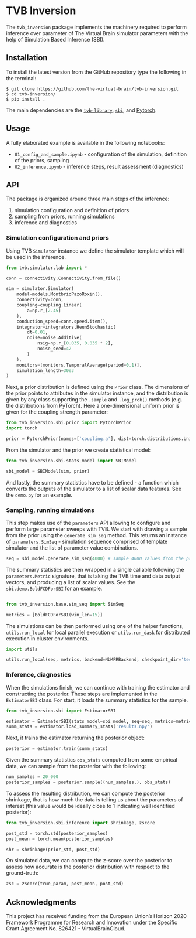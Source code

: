 # TVB Inversion

The `tvb_inversion` package implements the machinery required to perform inference over parameter of The Virtual Brain simulator parameters with the help of Simulation Based Inference (SBI).

## Installation

To install the latest version from the GitHub repository type the following in the terminal:

```shell
$ git clone https://github.com/the-virtual-brain/tvb-inversion.git
$ cd tvb-inversion/
$ pip install .
```

The main dependencies are the [`tvb-library`](https://thevirtualbrain.org/tvb/zwei), [`sbi`](https://github.com/mackelab/sbi), and [Pytorch](https://pytorch.org/).

## Usage

A fully elaborated example is available in the following notebooks:

* `01_config_and_sample.ipynb` -  configuration of the simulation, definition of the priors, sampling
* `02_inference.ipynb` - inference steps, result assessment (diagnostics)

## API

The package is organized around three main steps of the inference: 

1. simulation configuration and definition of priors
2. sampling from priors, running simulations
3. inference and diagnostics

### Simulation configuration and priors

Using TVB `Simulator` instance we define the simulator template which will be used in the inference. 

```python
from tvb.simulator.lab import *

conn = connectivity.Connectivity.from_file()

sim = simulator.Simulator(
    model=models.MontbrioPazoRoxin(),
    connectivity=conn,
    coupling=coupling.Linear(
        a=np.r_[2.45]
    ),
    conduction_speed=conn.speed.item(),
    integrator=integrators.HeunStochastic(
        dt=0.01,
        noise=noise.Additive(
            nsig=np.r_[0.035, 0.035 * 2],
            noise_seed=42
        )
    ),
    monitors=[monitors.TemporalAverage(period=0.1)],
    simulation_length=30e3
)
```

Next, a prior distribution is defined using the `Prior` class. The dimensions of the prior points to attributes in the simulator instance, and the distribution is given by any class supporting the `.sample` and `.log_prob()` methods (e.g. the distributions from PyTorch). Here a one-dimensional uniform prior is given for the coupling strength parameter:

```python
from tvb_inversion.sbi.prior import PytorchPrior
import torch

prior = PytorchPrior(names=['coupling.a'], dist=torch.distributions.Uniform(0.1, 1.2))
```

From the simulator and the prior we create statistical model:

```python
from tvb_inversion.sbi.stats_model import SBIModel

sbi_model = SBIModel(sim, prior)
```

And lastly, the summary statistics have to be defined - a function which converts the outputs of the simulator to a list of scalar data features. See the `demo.py` for an example.

### Sampling, running simulations

This step makes use of the `parameters` API allowing to configure and perform large parameter sweeps with TVB.  We start with drawing a sample from the prior using the `generate_sim_seq` method. This returns an instance of  `parameters.SimSeq` - simulation sequence comprised of template simulator and the list of parameter value combinations. 

```python
seq = sbi_model.generate_sim_seq(4000) # sample 4000 values from the prior
```

The summary statistics are then wrapped in a single callable following the `parameters.Metric` signature, that is taking the TVB time and data output vectors, and producing a list of scalar values. See the `sbi.demo.BoldFCDForSBI` for an example.

```python

from tvb_inversion.base.sim_seq import SimSeq

metrics = [BoldFCDForSBI(win_len=15)]
```

The simulations can be then performed using one of the helper functions, `utils.run_local` for local parallel execution or `utils.run_dask` for distributed execution in cluster environments.

```python
import utils

utils.run_local(seq, metrics, backend=NbMPRBackend, checkpoint_dir='test_run', filename='results.npy')
```

### Inference, diagnostics

When the simulations finish, we can continue with training the estimator and constructing the posterior. These steps are implemented in the `EstimatorSBI` class. For start, it loads the summary statistics for the sample.

```python
from tvb_inversion.sbi import EstimatorSBI

estimator = EstimatorSBI(stats_model=sbi_model, seq=seq, metrics=metrics)
summ_stats = estimator.load_summary_stats('results.npy')
```

Next, it trains the estimator returning the posterior object:

```python
posterior = estimator.train(summ_stats)
```

Given the summary statistics `obs_stats` computed from some empirical data, we can sample from the posterior with the following:

```python
num_samples = 20_000
posterior_samples = posterior.sample((num_samples,), obs_stats)
```

To assess the resulting distribution, we can compute the posterior shrinkage, that is how much the data is telling us about the parameters of interest (this value would be ideally close to 1 indicating well identified posterior):

```python
from tvb_inversion.sbi.inference import shrinkage, zscore

post_std = torch.std(posterior_samples)
post_mean = torch.mean(posterior_samples)

shr = shrinkage(prior_std, post_std)
```

On simulated data, we can compute the z-score over the posterior to assess how accurate is the posterior distribution with respect to the ground-truth:

```python
zsc = zscore(true_param, post_mean, post_std)
```



## Acknowledgments

This project has received funding from the European Union’s Horizon 2020 
Framework Programme for Research and Innovation under the Specific Grant 
Agreement No. 826421 - VirtualBrainCloud.
